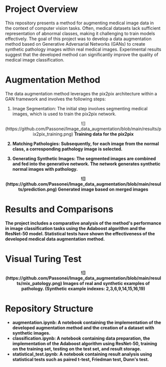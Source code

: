 # Project Overview
This repository presents a method for augmenting medical image data in the context of computer vision tasks. Often, medical datasets lack sufficient representation of abnormal classes, making it challenging to train models effectively. The goal of this project was to develop a data augmentation method based on Generative Adversarial Networks (GANs) to create synthetic pathology images within real medical images. Experimental results suggest that the developed method can significantly improve the quality of medical image classification.

# Augmentation Method
The data augmentation method leverages the pix2pix architecture within a GAN framework and involves the following steps:

1. Image Segmentation: The initial step involves segmenting medical images, which is used to train the pix2pix network.
  <p align="center">
  ![](https://github.com/Passonei/Image_data_augmentation/blob/main/results/pix2pix_training.png)  
  <b> Training data for the pix2pix <b/>   
    </p>
    
2. Matching Pathologies: Subsequently, for each image from the normal class, a corresponding pathology image is selected.

3. Generating Synthetic Images: The segmented images are combined and fed into the generative network. The network generates synthetic normal images with pathology.
  <p align="center">
  ![](https://github.com/Passonei/Image_data_augmentation/blob/main/results/prediction.png)  
  <b> Generated image based on merged images <b/>   
    </p>
    
# Results and Comparisons
The project includes a comparative analysis of the method's performance in image classification tasks using the Adaboost algorithm and the ResNet-50 model. Statistical tests have shown the effectiveness of the developed medical data augmentation method.

# Visual Turing Test
<p align="center">
  ![](https://github.com/Passonei/Image_data_augmentation/blob/main/results/mix_patology.png)    
  <b> Images of real and synthetic examples of pathology.    
    (Synthetic example indexes: 2,3,6,9,14,15,16,19)<b/>   
</p>

# Repository Structure
- augmentation.ipynb: A notebook containing the implementation of the developed augmentation method and the creation of a dataset with synthetic images.
- classification.ipynb: A notebook containing data preparation, the implementation of the Adaboost algorithm using ResNet-50, training on the training set, testing on the test set, and result storage.
- statistical_test.ipynb: A notebook containing result analysis using statistical tests such as paired t-test, Friedman test, Dunn's test.
